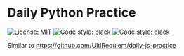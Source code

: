 # Daily Python Practice

<p>
<a href="https://github.com/UltiRequiem/daily-python-practice/blob/main/LICENSE"><img alt="License: MIT" src="https://black.readthedocs.io/en/stable/_static/license.svg"></a>
<a href="https://github.com/UltiRequiem/daily-python-practice"><img alt="Code style: black" src="https://img.shields.io/badge/code%20style-black-000000.svg"></a>
<a href="https://github.com/UltiRequiem/daily-python-practice"><img alt="Code style: black" src="https://img.shields.io/tokei/lines/github.com/UltiRequiem/daily-python-practice?color=blue&label=Total%20Line"></a>
</p>

Similar to https://github.com/UltiRequiem/daily-js-practice
